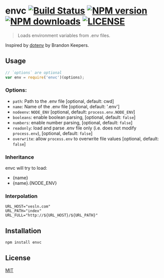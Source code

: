 # envc [![Build Status](http://img.shields.io/travis/vesln/envc.svg)](https://travis-ci.org/vesln/envc) [![NPM version](http://img.shields.io/npm/v/envc.svg)](https://www.npmjs.org/package/envc) [![NPM downloads](http://img.shields.io/npm/dm/envc.svg)](https://www.npmjs.org/package/envc) [![LICENSE](http://img.shields.io/npm/l/envc.svg)](LICENSE)

> Loads environment variables from .env files.

Inspired by [dotenv](https://github.com/bkeepers/dotenv) by Brandon Keepers.

## Usage

```js
// `options` are optional
var env = require('envc')(options);
```

### Options:

- `path`: Path to the .env file [optional, default: cwd]
- `name`: Name of the .env file [optional, default: '.env']
- `nodeenv`: `NODE_ENV` [optional, default: `process.env.NODE_ENV`]
- `booleans`: enable boolean parsing, [optional, default: `false`]
- `numbers`: enable number parsing, [optional, default: `false`]
- `readonly`: load and parse .env file only (i.e. does not modify `process.env`), [optional, default: `false`]
- `overwrite`: allow `process.env` to overwrite file values [optional, default: `false`]

### Inheritance

envc will try to load:

- {name}
- {name}.{NODE_ENV}

### Interpolation

```
URL_HOST="vesln.com"
URL_PATH="index"
URL_FULL="http://${URL_HOST}/${URL_PATH}"
```

## Installation

```sh
npm install envc
```

## License

  [MIT](license)

